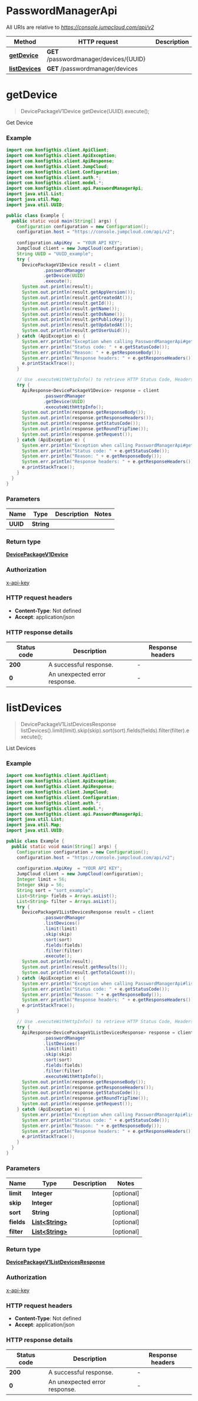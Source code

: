 # PasswordManagerApi

All URIs are relative to *https://console.jumpcloud.com/api/v2*

| Method | HTTP request | Description |
|------------- | ------------- | -------------|
| [**getDevice**](PasswordManagerApi.md#getDevice) | **GET** /passwordmanager/devices/{UUID} |  |
| [**listDevices**](PasswordManagerApi.md#listDevices) | **GET** /passwordmanager/devices |  |


<a name="getDevice"></a>
# **getDevice**
> DevicePackageV1Device getDevice(UUID).execute();



Get Device

### Example
```java
import com.konfigthis.client.ApiClient;
import com.konfigthis.client.ApiException;
import com.konfigthis.client.ApiResponse;
import com.konfigthis.client.JumpCloud;
import com.konfigthis.client.Configuration;
import com.konfigthis.client.auth.*;
import com.konfigthis.client.model.*;
import com.konfigthis.client.api.PasswordManagerApi;
import java.util.List;
import java.util.Map;
import java.util.UUID;

public class Example {
  public static void main(String[] args) {
    Configuration configuration = new Configuration();
    configuration.host = "https://console.jumpcloud.com/api/v2";
    
    configuration.xApiKey  = "YOUR API KEY";
    JumpCloud client = new JumpCloud(configuration);
    String UUID = "UUID_example";
    try {
      DevicePackageV1Device result = client
              .passwordManager
              .getDevice(UUID)
              .execute();
      System.out.println(result);
      System.out.println(result.getAppVersion());
      System.out.println(result.getCreatedAt());
      System.out.println(result.getId());
      System.out.println(result.getName());
      System.out.println(result.getOsName());
      System.out.println(result.getPublicKey());
      System.out.println(result.getUpdatedAt());
      System.out.println(result.getUserUuid());
    } catch (ApiException e) {
      System.err.println("Exception when calling PasswordManagerApi#getDevice");
      System.err.println("Status code: " + e.getStatusCode());
      System.err.println("Reason: " + e.getResponseBody());
      System.err.println("Response headers: " + e.getResponseHeaders());
      e.printStackTrace();
    }

    // Use .executeWithHttpInfo() to retrieve HTTP Status Code, Headers and Request
    try {
      ApiResponse<DevicePackageV1Device> response = client
              .passwordManager
              .getDevice(UUID)
              .executeWithHttpInfo();
      System.out.println(response.getResponseBody());
      System.out.println(response.getResponseHeaders());
      System.out.println(response.getStatusCode());
      System.out.println(response.getRoundTripTime());
      System.out.println(response.getRequest());
    } catch (ApiException e) {
      System.err.println("Exception when calling PasswordManagerApi#getDevice");
      System.err.println("Status code: " + e.getStatusCode());
      System.err.println("Reason: " + e.getResponseBody());
      System.err.println("Response headers: " + e.getResponseHeaders());
      e.printStackTrace();
    }
  }
}

```

### Parameters

| Name | Type | Description  | Notes |
|------------- | ------------- | ------------- | -------------|
| **UUID** | **String**|  | |

### Return type

[**DevicePackageV1Device**](DevicePackageV1Device.md)

### Authorization

[x-api-key](../README.md#x-api-key)

### HTTP request headers

 - **Content-Type**: Not defined
 - **Accept**: application/json

### HTTP response details
| Status code | Description | Response headers |
|-------------|-------------|------------------|
| **200** | A successful response. |  -  |
| **0** | An unexpected error response. |  -  |

<a name="listDevices"></a>
# **listDevices**
> DevicePackageV1ListDevicesResponse listDevices().limit(limit).skip(skip).sort(sort).fields(fields).filter(filter).execute();



List Devices

### Example
```java
import com.konfigthis.client.ApiClient;
import com.konfigthis.client.ApiException;
import com.konfigthis.client.ApiResponse;
import com.konfigthis.client.JumpCloud;
import com.konfigthis.client.Configuration;
import com.konfigthis.client.auth.*;
import com.konfigthis.client.model.*;
import com.konfigthis.client.api.PasswordManagerApi;
import java.util.List;
import java.util.Map;
import java.util.UUID;

public class Example {
  public static void main(String[] args) {
    Configuration configuration = new Configuration();
    configuration.host = "https://console.jumpcloud.com/api/v2";
    
    configuration.xApiKey  = "YOUR API KEY";
    JumpCloud client = new JumpCloud(configuration);
    Integer limit = 56;
    Integer skip = 56;
    String sort = "sort_example";
    List<String> fields = Arrays.asList();
    List<String> filter = Arrays.asList();
    try {
      DevicePackageV1ListDevicesResponse result = client
              .passwordManager
              .listDevices()
              .limit(limit)
              .skip(skip)
              .sort(sort)
              .fields(fields)
              .filter(filter)
              .execute();
      System.out.println(result);
      System.out.println(result.getResults());
      System.out.println(result.getTotalCount());
    } catch (ApiException e) {
      System.err.println("Exception when calling PasswordManagerApi#listDevices");
      System.err.println("Status code: " + e.getStatusCode());
      System.err.println("Reason: " + e.getResponseBody());
      System.err.println("Response headers: " + e.getResponseHeaders());
      e.printStackTrace();
    }

    // Use .executeWithHttpInfo() to retrieve HTTP Status Code, Headers and Request
    try {
      ApiResponse<DevicePackageV1ListDevicesResponse> response = client
              .passwordManager
              .listDevices()
              .limit(limit)
              .skip(skip)
              .sort(sort)
              .fields(fields)
              .filter(filter)
              .executeWithHttpInfo();
      System.out.println(response.getResponseBody());
      System.out.println(response.getResponseHeaders());
      System.out.println(response.getStatusCode());
      System.out.println(response.getRoundTripTime());
      System.out.println(response.getRequest());
    } catch (ApiException e) {
      System.err.println("Exception when calling PasswordManagerApi#listDevices");
      System.err.println("Status code: " + e.getStatusCode());
      System.err.println("Reason: " + e.getResponseBody());
      System.err.println("Response headers: " + e.getResponseHeaders());
      e.printStackTrace();
    }
  }
}

```

### Parameters

| Name | Type | Description  | Notes |
|------------- | ------------- | ------------- | -------------|
| **limit** | **Integer**|  | [optional] |
| **skip** | **Integer**|  | [optional] |
| **sort** | **String**|  | [optional] |
| **fields** | [**List&lt;String&gt;**](String.md)|  | [optional] |
| **filter** | [**List&lt;String&gt;**](String.md)|  | [optional] |

### Return type

[**DevicePackageV1ListDevicesResponse**](DevicePackageV1ListDevicesResponse.md)

### Authorization

[x-api-key](../README.md#x-api-key)

### HTTP request headers

 - **Content-Type**: Not defined
 - **Accept**: application/json

### HTTP response details
| Status code | Description | Response headers |
|-------------|-------------|------------------|
| **200** | A successful response. |  -  |
| **0** | An unexpected error response. |  -  |

